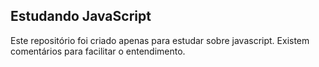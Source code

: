 ## Estudando JavaScript
Este repositório foi criado apenas para estudar sobre javascript.
Existem comentários para facilitar o entendimento.
